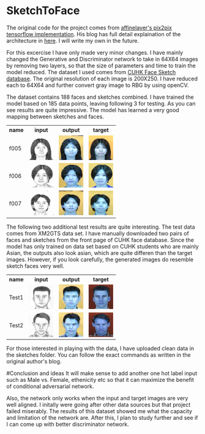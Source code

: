 # SketchToFace
The original code for the project comes from [affinelayer's pix2pix tensorflow implementation](https://github.com/affinelayer/pix2pix-tensorflow). His blog has full detail explaination of the architecture in [here](http://affinelayer.com/pix2pix/). I will write my own in the future.

For this excercise I have only made very minor changes. I have mainly changed the Generative and Discriminator network to take in 64X64 images by removing two layers, so that the size of parameters and time to train the model reduced. The dataset I used comes from [CUHK Face Sketch database](http://mmlab.ie.cuhk.edu.hk/archive/facesketch.html). The original resolution of each image is 200X250. I have reduced each to 64X64 and further convert gray image to RBG by using openCV.

The dataset contains 188 faces and sketches combined. I have trained the model based on 185 data points, leaving following 3 for testing. As you can see results are quite impressive. The model has learned a very good mapping between sketches and faces.

<table>
<tr><th>name</th><th>input</th><th>output</th><th>target</th></tr>
<tr><td>f005</td><td><img src='images/f005-inputs.png'></td><td><img src='images/f005-outputs.png'></td><td><img src='images/f005-targets.png'></td></tr>
<tr><td>f006</td><td><img src='images/f006-inputs.png'></td><td><img src='images/f006-outputs.png'></td><td><img src='images/f006-targets.png'></td></tr>
<tr><td>f007</td><td><img src='images/f007-inputs.png'></td><td><img src='images/f007-outputs.png'></td><td><img src='images/f007-targets.png'></td></tr>
</table>

The following two additional test results are quite interesting. The test data comes from XM2GTS data set. I have manually downloaded two pairs of faces and sketches from the front page of CUHK face database. Since the model has only trained on data set based on CUHK students who are mainly Asian, the outputs also look asian, which are quite differen than the target images. However, if you look carefully, the generated images do resemble sketch faces very well.
<table>
<tr><th>name</th><th>input</th><th>output</th><th>target</th></tr>
<tr><td>Test1</td><td><img src='images/Test1-inputs.png'></td><td><img src='images/Test1-outputs.png'></td><td><img src='images/Test1-targets.png'></td></tr>
<tr><td>Test2</td><td><img src='images/Test2-inputs.png'></td><td><img src='images/Test2-outputs.png'></td><td><img src='images/Test2-targets.png'></td></tr>
</table>

For those interested in playing with the data, I have uploaded clean data in the sketches folder. You can follow the exact commands as written in the original author's blog.

#Conclusion and ideas
It will make sense to add another one hot label input such as Male vs. Female, ethenicity etc so that it can maximize the benefit of conditional adversarial network.

Also, the network only works when the input and target images are very well aligned. I initally were going after other data sources but that project failed miserably. The results of this dataset showed me what the capacity and limitation of the network are. After this, I plan to study further and see if I can come up with better discriminator network. 
